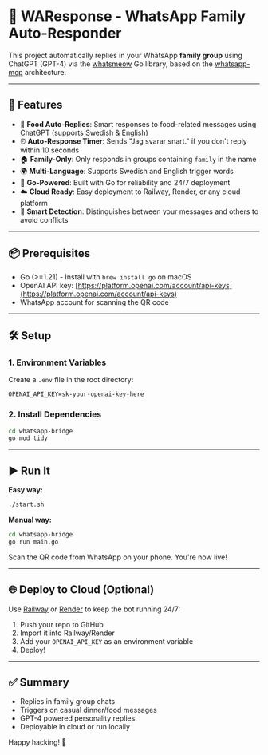# 🤖 WAResponse - WhatsApp Family Auto-Responder

This project automatically replies in your WhatsApp **family group** using ChatGPT (GPT-4) via the [whatsmeow](https://github.com/tulir/whatsmeow) Go library, based on the [whatsapp-mcp](https://github.com/lharries/whatsapp-mcp) architecture.

---

## 🚀 Features

- 🍕 **Food Auto-Replies**: Smart responses to food-related messages using ChatGPT (supports Swedish & English)
- ⏰ **Auto-Response Timer**: Sends "Jag svarar snart." if you don't reply within 10 seconds
- 🏠 **Family-Only**: Only responds in groups containing `family` in the name
- 🌍 **Multi-Language**: Supports Swedish and English trigger words
- 🚀 **Go-Powered**: Built with Go for reliability and 24/7 deployment
- ☁️ **Cloud Ready**: Easy deployment to Railway, Render, or any cloud platform
- 🔧 **Smart Detection**: Distinguishes between your messages and others to avoid conflicts

---

## 📦 Prerequisites

- Go (>=1.21) - Install with `brew install go` on macOS
- OpenAI API key: [https://platform.openai.com/account/api-keys](https://platform.openai.com/account/api-keys)
- WhatsApp account for scanning the QR code

---

## 🛠 Setup

### 1. Environment Variables

Create a `.env` file in the root directory:

```env
OPENAI_API_KEY=sk-your-openai-key-here
```

### 2. Install Dependencies

```bash
cd whatsapp-bridge
go mod tidy
```

---

## ▶️ Run It

**Easy way:**
```bash
./start.sh
```

**Manual way:**
```bash
cd whatsapp-bridge
go run main.go
```

Scan the QR code from WhatsApp on your phone. You're now live!

---

## 🌐 Deploy to Cloud (Optional)

Use [Railway](https://railway.app) or [Render](https://render.com) to keep the bot running 24/7:

1. Push your repo to GitHub
2. Import it into Railway/Render
3. Add your `OPENAI_API_KEY` as an environment variable
4. Deploy!

---

## ✅ Summary

- Replies in family group chats
- Triggers on casual dinner/food messages
- GPT-4 powered personality replies
- Deployable in cloud or run locally

Happy hacking! 🍣
